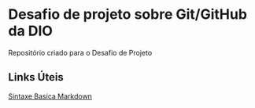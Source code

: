 # Desafio de projeto sobre Git/GitHub da DIO
Repositório criado para o Desafio de Projeto
## Links Úteis
[Sintaxe Basica Markdown](https://www.markdownguide.org/basic-syntax/)
